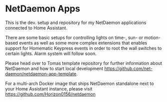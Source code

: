 # NetDaemon Apps

This is the dev. setup and repository for my NetDaemon applications connected to Home Assistant. 

There are some basic setups for controlling lights on time-, sun- or motion- based events as well as some more complex extensions that enables support for Homematic Keypress events in order to root the wall switches to certain lights. Alarm system will follow soon.

Please head over to Tomas template repository for further information about NetDaemon and how to start local development https://github.com/net-daemon/netdaemon-app-template.

For a multi-arch Docker image that ships NetDaemon standalone next to your Home Assistant instance, please visit https://github.com/Horizon0156/netdaemon

